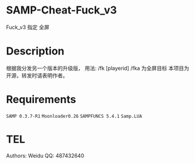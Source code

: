 # SAMP-Cheat-Fuck_v3
Fuck_v3 指定 全屏

# Description
根据我分发另一个版本的升级版，
用法: /fk [playerid]  /fka 为全屏目标
本项目为开源，转发时请表明作者。

# Requirements
`SAMP 0.3.7-R1` `Moonloader0.26` `SAMPFUNCS 5.4.1` `Samp.LUA` 

# TEL
Authors: Weidu
QQ: 487432640

